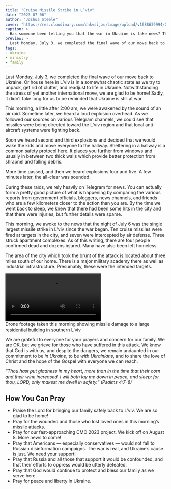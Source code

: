 ```yaml
---
title: "Cruise Missile Strike in L’viv"
date: "2023-07-06"
author: "Joshua Steele"
cover: "https://res.cloudinary.com/dnkvsijzu/image/upload/v1688639994/OFReport/2023-07-06-cruise-missile-strike-in-lviv/cruise-missle-attack-cover-1200-630_zrxusg.jpg"
caption: >
  Has someone been telling you that the war in Ukraine is fake news? The US didn’t do this. NATO didn’t do this. This is the naked aggression of Russia alone, and today it hit pretty close to home.
preview: >
  Last Monday, July 3, we completed the final wave of our move back to Ukraine. Or house here in L’viv is in a somewhat chaotic state as we try to unpack, get rid of clutter, and readjust to life in Ukraine. Notwithstanding the stress of yet another international move, we are glad to be home! Sadly, it didn’t take long for us to be reminded that Ukraine is still at war.
tags:
- ukraine
- ministry
- family
---
```


Last Monday, July 3, we completed the final wave of our move back to Ukraine. Or house here in L’viv is in a somewhat chaotic state as we try to unpack, get rid of clutter, and readjust to life in Ukraine. Notwithstanding the stress of yet another international move, we are glad to be home! Sadly, it didn’t take long for us to be reminded that Ukraine is still at war.

This morning, a little after 2:00 am, we were awakened by the sound of an air raid. Sometime later, we heard a loud explosion overhead. As we followed our sources on various Telegram channels, we could see that missiles were being directed toward the L’viv region and that local anti-aircraft systems were fighting back.

Soon we heard second and third explosions and decided that we would wake the kids and move everyone to the hallway. Sheltering in a hallway is a common safety protocol here. It places you further from windows and usually in between two thick walls which provide better protection from shrapnel and falling debris.

More time passed, and then we heard explosions four and five. A few minutes later, the all-clear was sounded.

During these raids, we rely heavily on Telegram for news. You can actually form a pretty good picture of what is happening by comparing the various reports from government officials, bloggers, news channels, and friends who are a few kilometers closer to the action than you are. By the time we went back to sleep, we knew that there had been some hits in the city and that there were injuries, but further details were sparse.

This morning, we awoke to the news that the night of July 6 was the single largest missile strike in L’viv since the war began. Ten cruise missiles were fired at targets in the city, and seven were intercepted by air defense. Three struck apartment complexes. As of this writing, there are four people confirmed dead and dozens injured. Many have also been left homeless.

<article-image publicId="OFReport/2023-07-06-cruise-missile-strike-in-lviv/debris-top-view_rakkaz" width="768" caption="To my knowledge, this is the first time that an apartment complex inside the L’viv city limits has been hit." />

<article-image publicId="OFReport/2023-07-06-cruise-missile-strike-in-lviv/first-responders-carrying_kbohsy" width="768" caption="First responders carry away a casualty of Russian war crimes." />

The area of the city which took the brunt of the attack is located about three miles south of our home. There is a major military academy there as well as industrial infrastructure. Presumably, these were the intended targets.

<article-image publicId="OFReport/2023-07-06-cruise-missile-strike-in-lviv/dark-rescue_moutml" width="768" caption="Searching the rubble for survivors" />

<video controls>
  <source src="https://res.cloudinary.com/dnkvsijzu/video/upload/v1688640181/OFReport/2023-07-06-cruise-missile-strike-in-lviv/drone-video_krkufb.mp4" type="video/mp4">
Your browser does not support the video tag.
</video>
<figcaption class="mx-auto mt-2 font-serif font-semibold text-center">Drone footage taken this morning showing missile damage to a large residential building in southern L’viv</figcaption>

<article-spacer />

We are grateful to everyone for your prayers and concern for our family. We are OK, but we grieve for those who have suffered in this attack. We know that God is with us, and despite the dangers, we remain undaunted in our commitment to be *in Ukraine*, to be *with Ukrainians*, and to share the love of Christ and the hope of the Gospel with everyone we can reach.

*“Thou hast put gladness in my heart, more than in the time that their corn and their wine increased. I will both lay me down in peace, and sleep: for thou, LORD, only makest me dwell in safety.” (Psalms 4:7-8)*

## How You Can Pray

* Praise the Lord for bringing our family safely back to L’viv. We are so glad to be home!
* Pray for the wounded and those who lost loved ones in this morning’s missile attacks.
* Pray for our fast-approaching CMO 2023 project. We kick off on August 8. More news to come!
* Pray that Americans — especially conservatives — would not fall to Russian disinformation campaigns. The war is real, and Ukraine’s cause is just. We need your support!
* Pray that Russia and all those that support it would be confounded, and that their efforts to oppress would be utterly defeated.
* Pray that God would continue to protect and bless our family as we serve here.
* Pray for peace and liberty in Ukraine.
